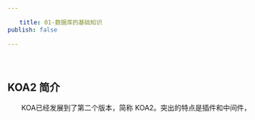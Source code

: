 ```yaml
---

　　title: 01-数据库的基础知识
publish: false

---
```


　　<ArticleTopAd></ArticleTopAd>

## KOA2 简介

　　KOA已经发展到了第二个版本，简称 KOA2。突出的特点是插件和中间件，

　　
